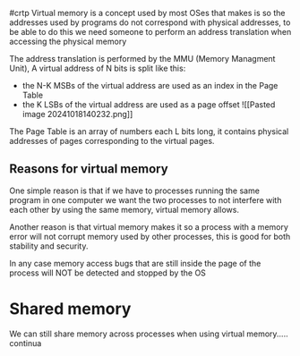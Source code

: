 #crtp 
Virtual memory is a concept used by most OSes that makes is so the addresses used by programs do not correspond with physical addresses, to be able to do this we need someone to perform an address translation when accessing the physical memory

The address translation is performed by the MMU (Memory Managment Unit), 
A virtual address of N bits is split like this:

- the N-K MSBs of the virtual address are used as an index in the Page Table
- the K LSBs of the virtual address are used as a page offset
![[Pasted image 20241018140232.png]]

The Page Table is an array of numbers each L bits long, it contains physical addresses of pages corresponding to the virtual pages.

## Reasons for virtual memory
One simple reason is that if we have to processes running the same program in one computer we want the two processes to not interfere with each other by using the same memory, virtual memory allows.

Another reason is that virtual memory makes it so a process with a memory error will not corrupt memory used by other processes, this is good for both stability and security.

In any case memory access bugs that are still inside the page of the process will NOT be detected and stopped by the OS

# Shared memory
We can still share memory across processes when using virtual memory..... continua